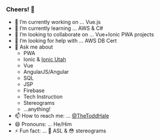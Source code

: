 ### Cheers! 🖖

- 🔭  I’m currently working on ... Vue.js
- 🌱  I’m currently learning ... AWS & C#
- 👯  I’m looking to collaborate on ... Vue+Ionic PWA projects
- 🤔  I’m looking for help with ... AWS DB Cert
- 💬  Ask me about
  - PWA
  - Ionic & [Ionic Utah](https://meetup.com/Ionic-Utah)
  - Vue
  - AngularJS/Angular
  - SQL
  - JSP
  - Firebase
  - Tech Instruction
  - Stereograms
  - ...anything!
- 📫  How to reach me: ... [@TheToddHale](https://twitter.com/TheToddHale)
- 😄  Pronouns: ... He/Him
- ⚡  Fun fact: ... 🤟 ASL & 😳 stereograms
